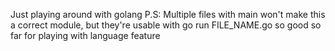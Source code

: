 Just playing around with golang
P.S: Multiple files with main won't make this a correct module, but they're usable with go run FILE_NAME.go so good so far for playing with
language feature
